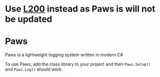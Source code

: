# Use [L200](https://github.com/Joseph-Early/L200) instead as Paws is will not be updated

# Paws
Paws is a lightweight logging system written in modern C#

To use Paws, add the class library to your project and then `Paws.Setup()` and `Paws.Log()` should work.
